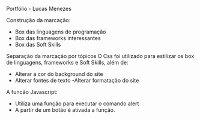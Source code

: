 Portfólio - Lucas Menezes

Construção da marcação:

- Box das linguagens de programação
- Box das frameworks interessantes
- Box das Soft Skills

Separação da marcação por tópicos
O Css foi utilizado para estilizar os box de linguagens, frameworks e
Soft Skills, além de:

- Alterar a cor do background do site
- Alterar fontes de texto
-Alterar formatação do site

A funcão Javascript:
- Utiliza uma função para executar o comando alert
- A partir de um botão é ativada a função.


